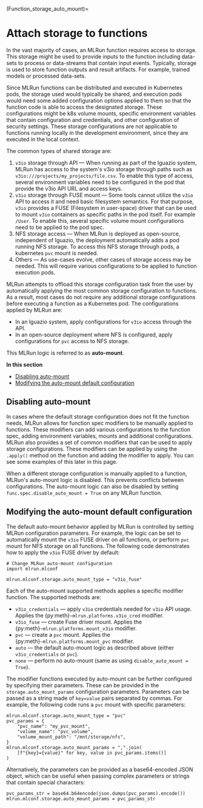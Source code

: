 (Function_storage_auto_mount)=
# Attach storage to functions

In the vast majority of cases, an MLRun function requires access to storage. This storage
might be used to provide inputs to the function including data-sets to process or data-streams that contain input events.
Typically, storage is used to store function outputs and result artifacts. For example, trained models or processed
data-sets.

Since MLRun functions can be distributed and executed in Kubernetes pods, the storage used would typically be shared, 
and execution pods would need some added configuration options applied to them so that the function code is able to 
access the designated storage. These configurations might be k8s volume mounts, specific environment variables that 
contain configuration and credentials, and other configuration of security settings. These storage 
configurations are not applicable to functions running locally in the development environment, since they are executed 
in the local context.

The common types of shared storage are:

1. `v3io` storage through API &mdash; When running as part of the Iguazio system, MLRun has access to the system's v3io
storage through paths such as `v3io:///projects/my_projects/file.csv`. To enable this type of access, several
environment variables need to be configured in the pod that provide the v3io API URL and access keys.
2. `v3io` storage through FUSE mount &mdash; Some tools cannot utilize the `v3io` API to access it and need basic filesystem
semantics. For that purpose, `v3io` provides a FUSE (Filesystem in user-space) driver that can be used to mount `v3io` 
containers as specific paths in the pod itself. For example `/User`. To enable this, several specific volume mount 
configurations need to be applied to the pod spec.
3. NFS storage access &mdash; When MLRun is deployed as open-source, independent of Iguazio, the deployment automatically adds
a pod running NFS storage. To access this NFS storage through pods, a kubernetes `pvc` mount is needed.
4. Others &mdash; As use-cases evolve, other cases of storage access may be needed. This will require various configurations 
to be applied to function execution pods.

MLRun attempts to offload this storage configuration task from the user by automatically applying the most common 
storage configuration to functions. As a result, most cases do not require any additional storage configurations 
before executing a function as a Kubernetes pod. The configurations applied by MLRun are:

* In an Iguazio system, apply configurations for `v3io` access through the API.
* In an open-source deployment where NFS is configured, apply configurations for `pvc` access to NFS storage.

This MLRun logic is referred to as **auto-mount**.

**In this section**
- [Disabling auto-mount](#disabling-auto-mount)
- [Modifying the auto-mount default configuration](#modifying-the-auto-mount-default-configuration)

## Disabling auto-mount
In cases where the default storage configuration does not fit the function needs, MLRun allows for function spec 
modifiers to be manually applied to functions. These modifiers can add various configurations to the function spec, 
adding environment variables, mounts and additional configurations. MLRun also provides a set of common modifiers 
that can be used to apply storage configurations.
These modifiers can be applied by using the `.apply()` method on the function and adding the modifier to apply. 
You can see some examples of this later in this page.

When a different storage configuration is manually applied to a function, MLRun's auto-mount logic is disabled. This 
prevents conflicts between configurations. The auto-mount logic can also be disabled by setting
`func.spec.disable_auto_mount = True` 
on any MLRun function. 

## Modifying the auto-mount default configuration
The default auto-mount behavior applied by MLRun is controlled by setting MLRun configuration parameters. 
For example, the logic can be set to automatically mount the `v3io` FUSE driver on all functions, or perform `pvc` 
mount for NFS storage on all functions.
The following code demonstrates how to apply the `v3io` FUSE driver by default:

    # Change MLRun auto-mount configuration
    import mlrun.mlconf

    mlrun.mlconf.storage.auto_mount_type = "v3io_fuse"

Each of the auto-mount supported methods applies a specific modifier function. The supported methods are:
* `v3io_credentials` &mdash; apply `v3io` credentials needed for `v3io` API usage. Applies the 
{py:meth}`~mlrun.platforms.v3io_cred` modifier.
* `v3io_fuse` &mdash; create Fuse driver mount. Applies the {py:meth}`~mlrun.platforms.mount_v3io` modifier.
* `pvc` &mdash; create a `pvc` mount. Applies the {py:meth}`~mlrun.platforms.mount_pvc` modifier.
* `auto` &mdash; the default auto-mount logic as described above (either `v3io_credentials` or `pvc`).
* `none` &mdash; perform no auto-mount (same as using `disable_auto_mount = True`).

The modifier functions executed by auto-mount can be further configured by specifying their parameters. These can be 
provided in the `storage.auto_mount_params` configuration parameters. Parameters can be passed as a string made of 
`key=value` pairs separated by commas. For example, the following code runs a `pvc` mount with specific parameters:

    mlrun.mlconf.storage.auto_mount_type = "pvc"
    pvc_params = {
        "pvc_name": "my_pvc_mount",
        "volume_name": "pvc_volume",
        "volume_mount_path": "/mnt/storage/nfs",
    }
    mlrun.mlconf.storage.auto_mount_params = ",".join(
        [f"{key}={value}" for key, value in pvc_params.items()]
    )

Alternatively, the parameters can be provided as a base64-encoded JSON object, which can be useful when passing complex
parameters or strings that contain special characters:

    pvc_params_str = base64.b64encode(json.dumps(pvc_params).encode())
    mlrun.mlconf.storage.auto_mount_params = pvc_params_str

